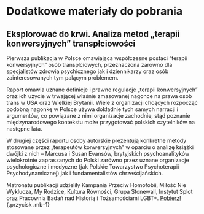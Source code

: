# Dodatkowe materiały do pobrania

## Eksplorować do krwi. Analiza metod „terapii konwersyjnych” transpłciowości

Pierwsza publikacja w Polsce omawiająca współczesne postaci “terapii konwersyjnych” osób transpłciowych, przeznaczona zarówno dla specjalistów zdrowia psychicznego jak i dziennikarzy oraz osób zainteresowanych tym palącym problemem. 
 
Raport omawia uznane definicje i prawne regulacje „terapii konwersyjnych” oraz ich użycie w trwającej właśnie zmasowanej nagonce na prawa osób trans w USA oraz Wielkiej Brytanii. Wiele z organizacji chcących rozpocząć podobną nagonkę w Polsce używa dokładnie tych samych narracji i argumentów, co powiązane z nimi organizacje zachodnie, stąd poznanie międzynarodowego kontekstu może przygotować polskich czytelników na następne lata.  

W drugiej części raportu osoby autorskie prezentują konkretne metody stosowane przez „terapeutów konwersyjnych” w oparciu o analizę książki dwójki z nich – Marcusa i Susan Evansów, brytyjskich psychoanalityków wielokrotnie zapraszanych do Polski zarówno przez uznane organizacje psychologiczne i medyczne (jak Polskie Towarzystwo Psychoterapii Psychodynamicznej) jak i fundamentalistów chrześcijańskich.  

Matronatu publikacji udzieliły Kampania Przeciw Homofobii, Miłość Nie Wyklucza, My Rodzice, Kultura Równości, Grupa Stonewall, Instytut Splot oraz Pracownia Badań nad Historią i Tożsamościami LGBT+.
[Pobierz!](/media/docs/autorskie/Eksplorować-do-krwi.pdf){.przycisk .mb-1}
